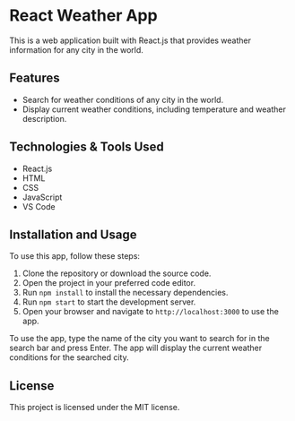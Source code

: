 # React Weather App

This is a web application built with React.js that provides weather information for any city in the world.

## Features

- Search for weather conditions of any city in the world.
- Display current weather conditions, including temperature and weather description.

## Technologies & Tools Used

- React.js
- HTML
- CSS
- JavaScript
- VS Code

## Installation and Usage

To use this app, follow these steps:

1. Clone the repository or download the source code.
2. Open the project in your preferred code editor.
3. Run `npm install` to install the necessary dependencies.
4. Run `npm start` to start the development server.
5. Open your browser and navigate to `http://localhost:3000` to use the app.

To use the app, type the name of the city you want to search for in the search bar and press Enter. The app will display the current weather conditions for the searched city.

## License

This project is licensed under the MIT license.
